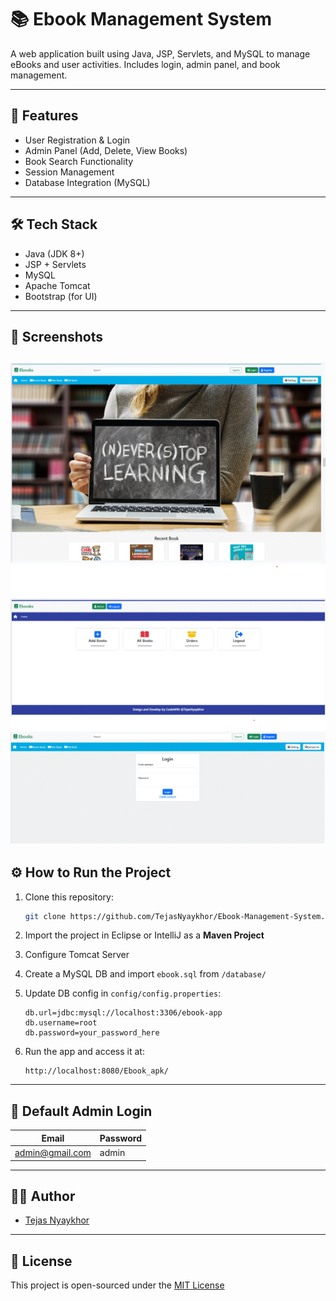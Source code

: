 # 📚 Ebook Management System

A web application built using Java, JSP, Servlets, and MySQL to manage eBooks and user activities. Includes login, admin panel, and book management.

---

## 🚀 Features

- User Registration & Login
- Admin Panel (Add, Delete, View Books)
- Book Search Functionality
- Session Management
- Database Integration (MySQL)

---

## 🛠️ Tech Stack

- Java (JDK 8+)
- JSP + Servlets
- MySQL
- Apache Tomcat
- Bootstrap (for UI)

---

## 📸 Screenshots

![Home Page](screenshots/Homepage.gif)
![Admin Panel](screenshots/Adminpage.gif)
![Login Page](screenshots/loginPage.gif)
---

## ⚙️ How to Run the Project

1. Clone this repository:
   ```bash
   git clone https://github.com/TejasNyaykhor/Ebook-Management-System.git
   ```

2. Import the project in Eclipse or IntelliJ as a **Maven Project**

3. Configure Tomcat Server

4. Create a MySQL DB and import `ebook.sql` from `/database/`

5. Update DB config in `config/config.properties`:
   ```properties
   db.url=jdbc:mysql://localhost:3306/ebook-app
   db.username=root
   db.password=your_password_here
   ```

6. Run the app and access it at:
   ```
   http://localhost:8080/Ebook_apk/
   ```

---

## 🔐 Default Admin Login

| Email           | Password |
|----------------|----------|
| admin@gmail.com | admin    |

---

## 🧑‍💻 Author

- [Tejas Nyaykhor](https://github.com/TejasNyaykhor)

---

## 📄 License

This project is open-sourced under the [MIT License](LICENSE)
